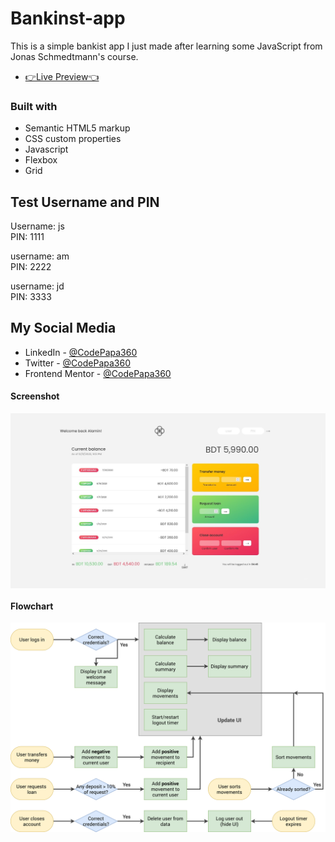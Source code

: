 # Bankinst-app
This is a simple bankist app I just made after learning some JavaScript from Jonas Schmedtmann's course.

- [👉Live Preview👈](https://bankist-codepapa360.netlify.app/)

### Built with

- Semantic HTML5 markup
- CSS custom properties
- Javascript
- Flexbox
- Grid

## Test Username and PIN
Username: js<br>
PIN: 1111<br>

username: am<br>
PIN: 2222<br>

username: jd<br>
PIN: 3333<br>

## My Social Media

- LinkedIn - [@CodePapa360](https://www.linkedin.com/in/codepapa360)
- Twitter - [@CodePapa360](https://www.twitter.com/CodePapa360)
- Frontend Mentor - [@CodePapa360](https://www.frontendmentor.io/profile/CodePapa360)

#### Screenshot

<p><img align="center" src="Screenshot-1-Bankist.jpg"/></p>

#### Flowchart

<p><img align="center" src="Bankist-flowchart.png"/></p>
